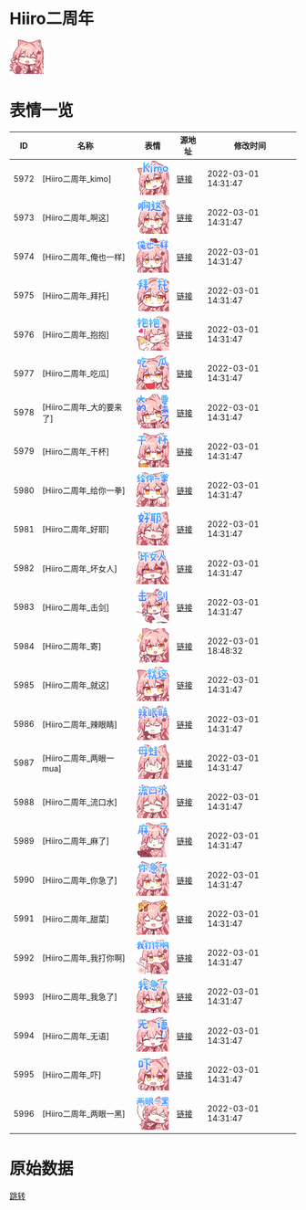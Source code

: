 # Hiiro二周年

<img src="./cover.png" height="60" alt="cover" />

# 表情一览

|ID|名称|表情|源地址|修改时间|
|----|----|----|----|----|
|5972|[Hiiro二周年_kimo]|<img src="./pic/005972_%5BHiiro二周年_kimo%5D.png" height="60" alt="kimo"/>|[链接](http://i0.hdslb.com/bfs/emote/dbb2fa8d23c069d88d3f448e0815a58a7a99cc43.png)|2022-03-01 14:31:47|
|5973|[Hiiro二周年_啊这]|<img src="./pic/005973_%5BHiiro二周年_啊这%5D.png" height="60" alt="啊这"/>|[链接](http://i0.hdslb.com/bfs/emote/a75ad1f21b047986f2ec29958e3edfbe217f52c5.png)|2022-03-01 14:31:47|
|5974|[Hiiro二周年_俺也一样]|<img src="./pic/005974_%5BHiiro二周年_俺也一样%5D.png" height="60" alt="俺也一样"/>|[链接](http://i0.hdslb.com/bfs/emote/6622a471cee2700cd5433796555d0b9d51b90779.png)|2022-03-01 14:31:47|
|5975|[Hiiro二周年_拜托]|<img src="./pic/005975_%5BHiiro二周年_拜托%5D.png" height="60" alt="拜托"/>|[链接](http://i0.hdslb.com/bfs/emote/f3f0884c0e8a1e1ef4a07dbe80cd4afb1a030c82.png)|2022-03-01 14:31:47|
|5976|[Hiiro二周年_抱抱]|<img src="./pic/005976_%5BHiiro二周年_抱抱%5D.png" height="60" alt="抱抱"/>|[链接](http://i0.hdslb.com/bfs/emote/24e2a4ad16b0cef127115a5358cae08c1ff9423a.png)|2022-03-01 14:31:47|
|5977|[Hiiro二周年_吃瓜]|<img src="./pic/005977_%5BHiiro二周年_吃瓜%5D.png" height="60" alt="吃瓜"/>|[链接](http://i0.hdslb.com/bfs/emote/f5dd831cd8dc9fc93a8cf21247f2e1bdbfa65eff.png)|2022-03-01 14:31:47|
|5978|[Hiiro二周年_大的要来了]|<img src="./pic/005978_%5BHiiro二周年_大的要来了%5D.png" height="60" alt="大的要来了"/>|[链接](http://i0.hdslb.com/bfs/emote/7cb1ccd578c1946ff68cbcf55add6527cc7826e1.png)|2022-03-01 14:31:47|
|5979|[Hiiro二周年_干杯]|<img src="./pic/005979_%5BHiiro二周年_干杯%5D.png" height="60" alt="干杯"/>|[链接](http://i0.hdslb.com/bfs/emote/09414159af5730065bf476003f15fbea5aa83990.png)|2022-03-01 14:31:47|
|5980|[Hiiro二周年_给你一拳]|<img src="./pic/005980_%5BHiiro二周年_给你一拳%5D.png" height="60" alt="给你一拳"/>|[链接](http://i0.hdslb.com/bfs/emote/332e74d9858e672544911d3267ace2b9bbfd2d28.png)|2022-03-01 14:31:47|
|5981|[Hiiro二周年_好耶]|<img src="./pic/005981_%5BHiiro二周年_好耶%5D.png" height="60" alt="好耶"/>|[链接](http://i0.hdslb.com/bfs/emote/3250844f983fad2e8888a69f9438a925492630b1.png)|2022-03-01 14:31:47|
|5982|[Hiiro二周年_坏女人]|<img src="./pic/005982_%5BHiiro二周年_坏女人%5D.png" height="60" alt="坏女人"/>|[链接](http://i0.hdslb.com/bfs/emote/74f02465c6c057aebb0df5cb3ab785616b5f077b.png)|2022-03-01 14:31:47|
|5983|[Hiiro二周年_击剑]|<img src="./pic/005983_%5BHiiro二周年_击剑%5D.png" height="60" alt="击剑"/>|[链接](http://i0.hdslb.com/bfs/emote/3212b33d39221df349dea0695701bbce07971b00.png)|2022-03-01 14:31:47|
|5984|[Hiiro二周年_寄]|<img src="./pic/005984_%5BHiiro二周年_寄%5D.png" height="60" alt="寄"/>|[链接](http://i0.hdslb.com/bfs/emote/22ce9c662192d858231ffd02190db7338e0b6e8c.png)|2022-03-01 18:48:32|
|5985|[Hiiro二周年_就这]|<img src="./pic/005985_%5BHiiro二周年_就这%5D.png" height="60" alt="就这"/>|[链接](http://i0.hdslb.com/bfs/emote/e7a2debdbdef552646543af5a8fde5e98a6f6a48.png)|2022-03-01 14:31:47|
|5986|[Hiiro二周年_辣眼睛]|<img src="./pic/005986_%5BHiiro二周年_辣眼睛%5D.png" height="60" alt="辣眼睛"/>|[链接](http://i0.hdslb.com/bfs/emote/8ea839758e87947326711297ca7c08a9ad3af906.png)|2022-03-01 14:31:47|
|5987|[Hiiro二周年_两眼一mua]|<img src="./pic/005987_%5BHiiro二周年_两眼一mua%5D.png" height="60" alt="两眼一mua"/>|[链接](http://i0.hdslb.com/bfs/emote/13187977f7f9d24f3c38a40646388e2514b943da.png)|2022-03-01 14:31:47|
|5988|[Hiiro二周年_流口水]|<img src="./pic/005988_%5BHiiro二周年_流口水%5D.png" height="60" alt="流口水"/>|[链接](http://i0.hdslb.com/bfs/emote/0648c8bf4f3836de0902b4ab8e9b1c1b68505a5e.png)|2022-03-01 14:31:47|
|5989|[Hiiro二周年_麻了]|<img src="./pic/005989_%5BHiiro二周年_麻了%5D.png" height="60" alt="麻了"/>|[链接](http://i0.hdslb.com/bfs/emote/a7b0deef902b639e40c9b4dc3d3a9df5793cf538.png)|2022-03-01 14:31:47|
|5990|[Hiiro二周年_你急了]|<img src="./pic/005990_%5BHiiro二周年_你急了%5D.png" height="60" alt="你急了"/>|[链接](http://i0.hdslb.com/bfs/emote/ecebc089fe35131d0e984f737256c3ca4d95d7ce.png)|2022-03-01 14:31:47|
|5991|[Hiiro二周年_甜菜]|<img src="./pic/005991_%5BHiiro二周年_甜菜%5D.png" height="60" alt="甜菜"/>|[链接](http://i0.hdslb.com/bfs/emote/0f5ebb168ea22c7f590d07912ea223e851b1e539.png)|2022-03-01 14:31:47|
|5992|[Hiiro二周年_我打你啊]|<img src="./pic/005992_%5BHiiro二周年_我打你啊%5D.png" height="60" alt="我打你啊"/>|[链接](http://i0.hdslb.com/bfs/emote/ebe3a5e924904c02c9386d730e7b1053c1cb929e.png)|2022-03-01 14:31:47|
|5993|[Hiiro二周年_我急了]|<img src="./pic/005993_%5BHiiro二周年_我急了%5D.png" height="60" alt="我急了"/>|[链接](http://i0.hdslb.com/bfs/emote/1c7b422e7c2bf260bf9b36f06d74427389630b2a.png)|2022-03-01 14:31:47|
|5994|[Hiiro二周年_无语]|<img src="./pic/005994_%5BHiiro二周年_无语%5D.png" height="60" alt="无语"/>|[链接](http://i0.hdslb.com/bfs/emote/5a61e12360c94b413fa6d370829b8d7f4733c897.png)|2022-03-01 14:31:47|
|5995|[Hiiro二周年_吓]|<img src="./pic/005995_%5BHiiro二周年_吓%5D.png" height="60" alt="吓"/>|[链接](http://i0.hdslb.com/bfs/emote/cbaca277bcc77739abf41bfc5c377b61ff8527d9.png)|2022-03-01 14:31:47|
|5996|[Hiiro二周年_两眼一黑]|<img src="./pic/005996_%5BHiiro二周年_两眼一黑%5D.png" height="60" alt="两眼一黑"/>|[链接](http://i0.hdslb.com/bfs/emote/9b6d393c8f9248e9f8ea8e1d075cc88a300972f3.png)|2022-03-01 14:31:47|

# 原始数据

[跳转](./raw.json)

